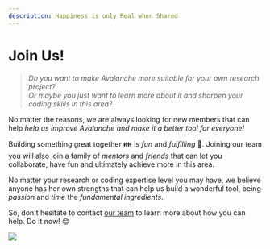 ```yaml
---
description: Happiness is only Real when Shared
---
```


# Join Us!

> _Do you want to make Avalanche more suitable for your own research project?_\
> _Or maybe you just want to learn more about it and sharpen your coding skills in this area?_

No matter the reasons, we are always looking for new members that can help _help us improve Avalanche and make it a better tool for everyone!_

Building something great together 👪 is _fun_ and _fulfilling_ 🎈. Joining our team you will also join a family of _mentors_ and _friends_ that can let you collaborate, have fun and ultimately achieve more in this area.

No matter your research or coding expertise level you may have, we believe anyone has her own strengths that can help us build a wonderful tool, being _passion_ and _time_ the _fundamental ingredients_.

So, don't hesitate to contact [our team](the-team.md) to learn more about how you can help. Do it now! 😊

![](../.gitbook/assets/join-us-you-5cae9e.jpg)
